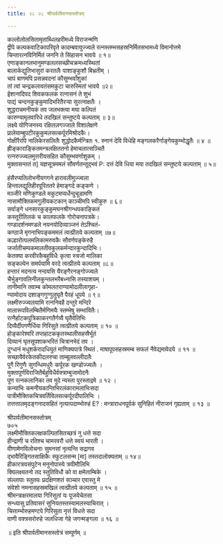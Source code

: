 ```yaml
---
title: २८ २८ श्रीपार्वतीमानसस्तोत्रम्

---
```


 कल्लोलोलसितामृताब्धिलहरीमध्ये विराजन्मणि  
द्वीपे कल्पकवाटिकापरिवृते कादम्बवायुज्ज्वले रत्नस्तम्भसहस्रनिर्मितसभामध्ये विमानोत्तमे  
चिन्तारत्नविनिर्मितं जननि ते सिंहासन भावये ॥ १॥  
एणाङ्कानलभानुमण्डललसच्छीचक्रमध्यस्थितां  
बालार्कद्युतिभासुरां करतलैः पाशाङ्कुशौ बिभ्रतीम् ।  
चापं बाणमपि प्रसन्नवदनां कौसुम्भवाँशुकां  
तां त्वां चन्द्रकलावतंसमकुटा चारुस्मितां भावये ॥२॥  
ईशानादिपद शिवकफलकं रत्नासनं ते शुभं  
पाद्यं चन्दनकुङ्कुमादिभरितैरऱ्या सुरत्नाक्षतैः ।  
शुद्धराचमनीयकं तव जलभक्त्या मया कल्पितं  
कारुण्यामृतवारिधे तदखिलं सन्तुष्टये कल्पताम् ॥ ३॥  
लक्ष्ये योगिजनस्य रक्षितज़गज्जाले विशालेक्षणे  
प्रालेयाम्बुपटीरकुकुमलसत्कर्पूरमिश्रोदकैः।  
गोक्षीरैरपि नालिकेरसलिलैः शुद्धोदकैर्मन्त्रितः १. स्नानं देवि विधेहि मङ्गलकरैर्गाङ्गेयकुम्भोद्धृतैः ॥ ४ ॥  
ह्रीङ्काराङ्कितमन्त्रलक्षिततनो हेमाचलात्सञ्चितै  
रत्नरुज्ज्वलमुत्तरीयसहित कौसुम्भवर्णाशुकम् ।  
मुक्तासन्ततं त] यज्ञसूत्रममलं सौवर्णतन्तूद्भवं P: दत्तं देवि धिया मया तदखिलं सन्तुष्टये कल्पताम् ॥ ५॥  

हंसैरप्यतिलोभनीयगगने हारावलीमुज्ज्वला  
हिन्तालद्युतिहीरपूरिततरे हेमाङ्गदे कङ्कणे ।  
मञ्जीरे मणिकुण्डले मकुटमप्यर्धेन्दुचूडामणि  
नासामौक्तिकमगुलीयकटकान् काञ्चीमपि स्वीकुरु ॥ ६॥  
सर्वाङ्गे धनसारकुङ्कुमघनश्रीगन्धपकाङ्कितं  
कस्तूरीतिलकं च कालफलके गोरोचनापत्रके।  
गण्डादर्शनमण्डले नयनयोदिव्याञ्जनं तेऽश्चितं-  
कण्ठाजे मृगनाभिपङ्कममलं त्वत्प्रीतये कल्पताम् ॥७॥  
कल्हारोत्पलमलिकामरुवकैः सौवर्णपङ्केरुहै  
जर्जातीचम्पकमालतीवकुलकर्मन्दारकुन्दादिभिः।  
केतक्या करवीरकैबहुविधैः कृत्वा स्त्रजो मालिका  
सङ्कल्पेन समर्पयामि वरदे त्वत्प्रीतये कल्पताम् ॥८॥  
हन्तारं मदनत्य नन्दयसि यैरङ्गैरनङ्गोज्ज्वले  
चैर्भुङ्गावलिनीलकुन्तलभरैबध्नासि तस्याशयम् ।  
तानीमानि तवाम्ब कोमलतराण्यामोदलीलागृहा-  
ण्यामोदाय दशाङ्गगुग्गुलुघृतै पैरहं धूपये ॥ ९॥  
लक्ष्मीरुज्ज्वलयामि रत्ननिवहै दन्तुरे मन्दिरे  
मालारूपविलम्बितैर्मणिमयैः स्तम्भेषु सम्भावितैः।  
रत्नैर्हाटकपुत्रिकाकरगतैर्गव्यै घृतैर्वतिभिः  
दिव्यैर्दीपगणैर्धिया गिरिसुते त्वत्प्रीतये कल्पताम् ॥ १० ॥  
होङ्कारेश्वरि तप्तहाटककृतस्थालीसहस्रैर्भूतं  
दिव्यानं घृतसूपशाकभरितं चित्रानभेदं तव ।  
दुग्धानं मधुशर्करादधियुतं माणिक्यपात्रे स्थितं . माषापूपसहस्रमम्ब सफलं नैवेद्यमावेदये ॥ ११ ॥  
सच्छायैर्वरकेतकीदलरुचा ताम्बूलवल्लीदलैः  
पूगै रिगुणैः सुगन्धिमधुरैः कर्पूरक खण्डोज्ज्वलैः ।  
मुक्तापूर्णविराजितैर्बहुविधैर्वक्त्राम्बुजामोदनैः  
पूण रत्नकलानिका तव मुदे न्यस्ता पुरस्ताद्रमे ॥ १२ ।  
कन्याभिः कमनीयकान्तिभिरलंकारामलाभिःसदा  
पात्रीमौक्तिकचित्रवर्तिविलसत्कर्पूरदीपालिभिः ।  
तत्तत्तालमृदङ्गनादसहितं नृत्यत्पदाम्भोरुहं E? : मन्त्राराधनपूर्वकं सुनिहितं नीराजनं गृह्यताम् ॥ १३ ॥  

श्रीपार्वतीमानसस्तोत्रम्  
७०५  
लक्ष्मीमौक्तिकलक्षकल्पितसितच्छत्रं नु धत्ते सदा  
हीन्द्राणी च रतिश्च चामरवरौ धत्ते स्वयं भारती ।  
वीणामेणविलोचनाः सुमनसां नृत्यन्ति सद्रागव  
द्भावैरिङ्गितसाक्षिकैः स्फुटलसन्म [मा] तस्तदालोक्यताम् ॥ १४॥  
हीकारत्रयसंपुटेन मनुनोपास्ये त्रयीमौलिभि  
क्यिलक्ष्यतनो तद स्तुतिविधौ को वा क्षमेताम्बिके ।  
संल्लापाः स्तुतयः प्रदक्षिणशतं सञ्चार एवास्तु मे  
संवेशो नमनासहस्रमखिलं त्वत्प्रीतये कल्पताम् ॥ १५ ॥  
श्रीमन्त्राक्षरमालया गिरिसुतां यः पूजयेचेतसा  
सन्ध्यासु प्रतिवासरं सुनियतस्तस्यामलस्याचिरात् ।  
चित्ताम्भोरुहमण्टपे गिरिसुता नृत्तं विधत्ते सदा  
वाणी वक्त्रसरोरुहे जलधिजा गेहे जगन्मङ्गला ॥ १६ ॥  

॥ इति श्रीपार्वतीमानसस्तोत्रं सम्पूर्णम् ॥  